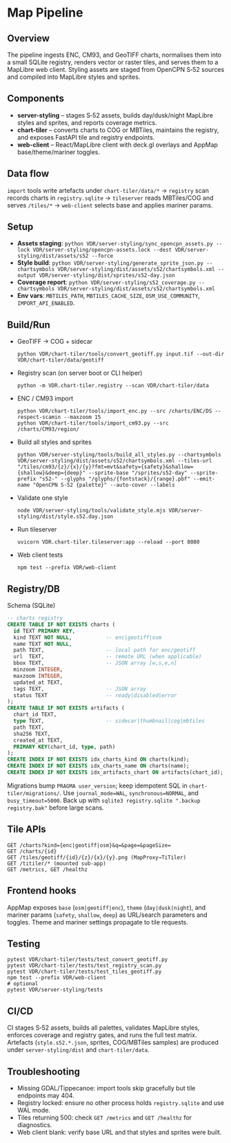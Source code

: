 # Map Pipeline

## Overview
The pipeline ingests ENC, CM93, and GeoTIFF charts, normalises them into a small SQLite registry, renders vector or raster tiles, and serves them to a MapLibre web client.  Styling assets are staged from OpenCPN S‑52 sources and compiled into MapLibre styles and sprites.

## Components
- **server-styling** – stages S‑52 assets, builds day/dusk/night MapLibre styles and sprites, and reports coverage metrics.
- **chart-tiler** – converts charts to COG or MBTiles, maintains the registry, and exposes FastAPI tile and registry endpoints.
- **web-client** – React/MapLibre client with deck.gl overlays and AppMap base/theme/mariner toggles.

## Data flow
`import` tools write artefacts under `chart-tiler/data/*` → `registry` scan records charts in `registry.sqlite` → `tileserver` reads MBTiles/COG and serves `/tiles/*` → `web-client` selects base and applies mariner params.

## Setup
- **Assets staging**: `python VDR/server-styling/sync_opencpn_assets.py --lock VDR/server-styling/opencpn-assets.lock --dest VDR/server-styling/dist/assets/s52 --force`
- **Style build**: `python VDR/server-styling/generate_sprite_json.py --chartsymbols VDR/server-styling/dist/assets/s52/chartsymbols.xml --output VDR/server-styling/dist/sprites/s52-day.json`
- **Coverage report**: `python VDR/server-styling/s52_coverage.py --chartsymbols VDR/server-styling/dist/assets/s52/chartsymbols.xml`
- **Env vars**: `MBTILES_PATH`, `MBTILES_CACHE_SIZE`, `OSM_USE_COMMUNITY`, `IMPORT_API_ENABLED`.

## Build/Run
- GeoTIFF → COG + sidecar
  ```
  python VDR/chart-tiler/tools/convert_geotiff.py input.tif --out-dir VDR/chart-tiler/data/geotiff
  ```
- Registry scan (on server boot or CLI helper)
  ```
  python -m VDR.chart-tiler.registry --scan VDR/chart-tiler/data
  ```
- ENC / CM93 import
  ```
  python VDR/chart-tiler/tools/import_enc.py --src /charts/ENC/DS --respect-scamin --maxzoom 15
  python VDR/chart-tiler/tools/import_cm93.py --src /charts/CM93/region/
  ```
- Build all styles and sprites
  ```
  python VDR/server-styling/tools/build_all_styles.py --chartsymbols VDR/server-styling/dist/assets/s52/chartsymbols.xml --tiles-url "/tiles/cm93/{z}/{x}/{y}?fmt=mvt&safety={safety}&shallow={shallow}&deep={deep}" --sprite-base "/sprites/s52-day" --sprite-prefix "s52-" --glyphs "/glyphs/{fontstack}/{range}.pbf" --emit-name "OpenCPN S-52 {palette}" --auto-cover --labels
  ```
- Validate one style
  ```
  node VDR/server-styling/tools/validate_style.mjs VDR/server-styling/dist/style.s52.day.json
  ```
- Run tileserver
  ```
  uvicorn VDR.chart-tiler.tileserver:app --reload --port 8080
  ```
- Web client tests
  ```
  npm test --prefix VDR/web-client
  ```

## Registry/DB
Schema (SQLite)
```sql
-- charts registry
CREATE TABLE IF NOT EXISTS charts (
  id TEXT PRIMARY KEY,
  kind TEXT NOT NULL,           -- enc|geotiff|osm
  name TEXT NOT NULL,
  path TEXT,                    -- local path for enc/geotiff
  url  TEXT,                    -- remote URL (when applicable)
  bbox TEXT,                    -- JSON array [w,s,e,n]
  minzoom INTEGER,
  maxzoom INTEGER,
  updated_at TEXT,
  tags TEXT,                    -- JSON array
  status TEXT                   -- ready|disabled|error
);
CREATE TABLE IF NOT EXISTS artifacts (
  chart_id TEXT,
  type TEXT,                    -- sidecar|thumbnail|cog|mbtiles
  path TEXT,
  sha256 TEXT,
  created_at TEXT,
  PRIMARY KEY(chart_id, type, path)
);
CREATE INDEX IF NOT EXISTS idx_charts_kind ON charts(kind);
CREATE INDEX IF NOT EXISTS idx_charts_name ON charts(name);
CREATE INDEX IF NOT EXISTS idx_artifacts_chart ON artifacts(chart_id);
```
Migrations bump `PRAGMA user_version`; keep idempotent SQL in `chart-tiler/migrations/`.  Use `journal_mode=WAL`, `synchronous=NORMAL`, and `busy_timeout=5000`.  Back up with `sqlite3 registry.sqlite ".backup registry.bak"` before large scans.

## Tile APIs
```
GET /charts?kind={enc|geotiff|osm}&q=&page=&pageSize=
GET /charts/{id}
GET /tiles/geotiff/{id}/{z}/{x}/{y}.png (MapProxy→TiTiler)
GET /titiler/* (mounted sub-app)
GET /metrics, GET /healthz
```

## Frontend hooks
AppMap exposes `base` (`osm|geotiff|enc`), `theme` (`day|dusk|night`), and mariner params (`safety`, `shallow`, `deep`) as URL/search parameters and toggles.  Theme and mariner settings propagate to tile requests.

## Testing
```
pytest VDR/chart-tiler/tests/test_convert_geotiff.py
pytest VDR/chart-tiler/tests/test_registry_scan.py
pytest VDR/chart-tiler/tests/test_tiles_geotiff.py
npm test --prefix VDR/web-client
# optional
pytest VDR/server-styling/tests
```

## CI/CD
CI stages S‑52 assets, builds all palettes, validates MapLibre styles, enforces coverage and registry gates, and runs the full test matrix.  Artefacts (`style.s52.*.json`, sprites, COG/MBTiles samples) are produced under `server-styling/dist` and `chart-tiler/data`.

## Troubleshooting
- Missing GDAL/Tippecanoe: import tools skip gracefully but tile endpoints may 404.
- Registry locked: ensure no other process holds `registry.sqlite` and use WAL mode.
- Tiles returning 500: check `GET /metrics` and `GET /healthz` for diagnostics.
- Web client blank: verify base URL and that styles and sprites were built.

